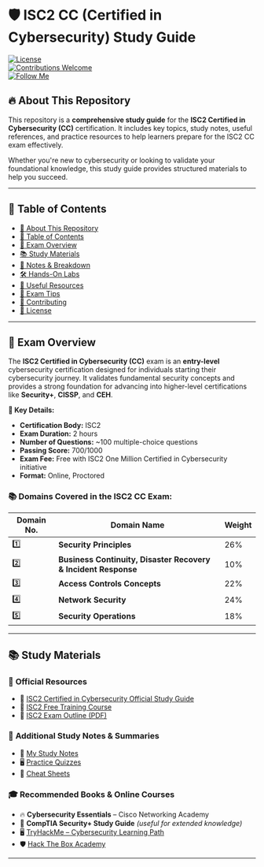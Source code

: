 # 🛡️ ISC2 CC (Certified in Cybersecurity) Study Guide

[![License](https://img.shields.io/badge/license-MIT-blue.svg)](LICENSE)  
[![Contributions Welcome](https://img.shields.io/badge/contributions-welcome-brightgreen.svg)](CONTRIBUTING.md)  
[![Follow Me](https://img.shields.io/github/followers/jiaming-sec?label=Follow%20Me&style=social)](https://github.com/jiaming-sec)

## 🔥 **About This Repository**  

This repository is a **comprehensive study guide** for the **ISC2 Certified in Cybersecurity (CC)** certification. It includes key topics, study notes, useful references, and practice resources to help learners prepare for the ISC2 CC exam effectively.

Whether you're new to cybersecurity or looking to validate your foundational knowledge, this study guide provides structured materials to help you succeed.

---

## 📖 **Table of Contents**  

- [📌 About This Repository](#-about-this-repository)
- [📖 Table of Contents](#-table-of-contents)
- [📜 Exam Overview](#-exam-overview)
- [📚 Study Materials](#-study-materials)
- [📝 Notes & Breakdown](#-notes--breakdown)
- [🛠️ Hands-On Labs](#️-hands-on-labs)
- [📑 Useful Resources](#-useful-resources)
- [🎯 Exam Tips](#-exam-tips)
- [🙌 Contributing](#-contributing)
- [📜 License](#-license)

---

## 📜 **Exam Overview**  

The **ISC2 Certified in Cybersecurity (CC)** exam is an **entry-level** cybersecurity certification designed for individuals starting their cybersecurity journey. It validates fundamental security concepts and provides a strong foundation for advancing into higher-level certifications like **Security+**, **CISSP**, and **CEH**.

**📌 Key Details:**  
- **Certification Body:** ISC2  
- **Exam Duration:** 2 hours  
- **Number of Questions:** ~100 multiple-choice questions  
- **Passing Score:** 700/1000  
- **Exam Fee:** Free with ISC2 One Million Certified in Cybersecurity initiative  
- **Format:** Online, Proctored  

### 📚 **Domains Covered in the ISC2 CC Exam:**  

| Domain No. | Domain Name | Weight |
|------------|------------|--------|
| 1️⃣ | **Security Principles** | 26% |
| 2️⃣ | **Business Continuity, Disaster Recovery & Incident Response** | 10% |
| 3️⃣ | **Access Controls Concepts** | 22% |
| 4️⃣ | **Network Security** | 24% |
| 5️⃣ | **Security Operations** | 18% |

---

## 📚 **Study Materials**  

### 📂 **Official Resources**  
- 📘 [ISC2 Certified in Cybersecurity Official Study Guide](https://www.isc2.org/Training/Self-Paced/CC)  
- 🎥 [ISC2 Free Training Course](https://www.isc2.org/Certifications/CC)  
- 📄 [ISC2 Exam Outline (PDF)](https://www.isc2.org/-/media/ISC2/Certifications/CC/CC-Exam-Outline.ashx)  

### 📂 **Additional Study Notes & Summaries**  
- 📄 [My Study Notes](./notes/)  
- 🖥️ [Practice Quizzes](./quizzes/)  
- 📌 [Cheat Sheets](./cheatsheets/)  

### 🎓 **Recommended Books & Online Courses**  
- 🔥 **Cybersecurity Essentials** – Cisco Networking Academy  
- 📖 **CompTIA Security+ Study Guide** *(useful for extended knowledge)*  
- 🖥️ [TryHackMe – Cybersecurity Learning Path](https://tryhackme.com/)  
- 🛡️ [Hack The Box Academy](https://academy.hackthebox.com/)  

---
